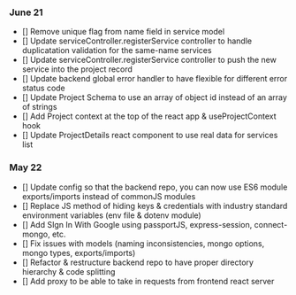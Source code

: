 <!-- add PR # and description -->

### June 21
- [] Remove unique flag from name field in service model
- [] Update serviceController.registerService controller to handle duplicatation validation for the same-name services
- [] Update serviceController.registerService controller to push the new service into the project record
- [] Update backend global error handler to have flexible for different error status code
- [] Update Project Schema to use an array of object id instead of an array of strings
- [] Add Project context at the top of the react app & useProjectContext hook
- [] Update ProjectDetails react component to use real data for services list

### May 22
- [] Update config so that the backend repo, you can now use ES6 module exports/imports instead of commonJS modules
- [] Replace JS method of hiding keys & credentials with industry standard environment variables (env file & dotenv module)
- [] Add SIgn In With Google using passportJS, express-session, connect-mongo, etc.
- [] Fix issues with models (naming inconsistencies, mongo options, mongo types, exports/imports)
- [] Refactor & restructure backend repo to have proper directory hierarchy & code splitting
- [] Add proxy to be able to take in requests from frontend react server
